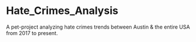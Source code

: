 # Hate_Crimes_Analysis
A pet-project analyzing hate crimes trends between Austin &amp; the entire USA from 2017 to present. 
